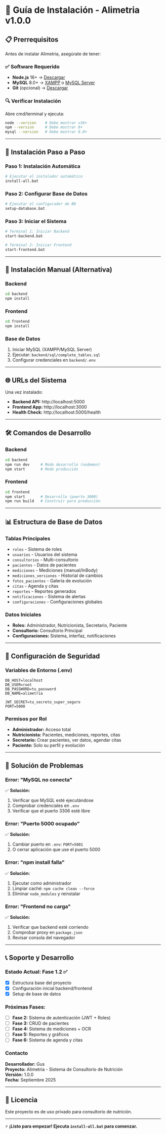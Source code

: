 # 🚀 Guía de Instalación - Alimetria v1.0.0

## 📋 Prerrequisitos

Antes de instalar Alimetria, asegúrate de tener:

### ✅ Software Requerido
- **Node.js** 16+ → [Descargar](https://nodejs.org/)
- **MySQL** 8.0+ → [XAMPP](https://www.apachefriends.org/) o [MySQL Server](https://dev.mysql.com/downloads/)
- **Git** (opcional) → [Descargar](https://git-scm.com/)

### 🔍 Verificar Instalación
Abre cmd/terminal y ejecuta:
```bash
node --version    # Debe mostrar v16+ 
npm --version     # Debe mostrar 8+
mysql --version   # Debe mostrar 8.0+
```

---

## 🎯 Instalación Paso a Paso

### Paso 1: Instalación Automática
```bash
# Ejecutar el instalador automático
install-all.bat
```

### Paso 2: Configurar Base de Datos
```bash
# Ejecutar el configurador de BD
setup-database.bat
```

### Paso 3: Iniciar el Sistema
```bash
# Terminal 1: Iniciar Backend
start-backend.bat

# Terminal 2: Iniciar Frontend  
start-frontend.bat
```

---

## 🔧 Instalación Manual (Alternativa)

### Backend
```bash
cd backend
npm install
```

### Frontend
```bash
cd frontend
npm install
```

### Base de Datos
1. Iniciar MySQL (XAMPP/MySQL Server)
2. Ejecutar: `backend/sql/complete_tables.sql`
3. Configurar credenciales en `backend/.env`

---

## 🌐 URLs del Sistema

Una vez instalado:
- **Backend API:** http://localhost:5000
- **Frontend App:** http://localhost:3000
- **Health Check:** http://localhost:5000/health

---

## 🛠️ Comandos de Desarrollo

### Backend
```bash
cd backend
npm run dev     # Modo desarrollo (nodemon)
npm start       # Modo producción
```

### Frontend
```bash
cd frontend
npm start       # Desarrollo (puerto 3000)
npm run build   # Construir para producción
```

---

## 📊 Estructura de Base de Datos

### Tablas Principales
- `roles` - Sistema de roles
- `usuarios` - Usuarios del sistema
- `consultorios` - Multi-consultorio
- `pacientes` - Datos de pacientes
- `mediciones` - Mediciones (manual/InBody)
- `mediciones_versiones` - Historial de cambios
- `fotos_pacientes` - Galería de evolución
- `citas` - Agenda y citas
- `reportes` - Reportes generados
- `notificaciones` - Sistema de alertas
- `configuraciones` - Configuraciones globales

### Datos Iniciales
- **Roles:** Administrador, Nutricionista, Secretario, Paciente
- **Consultorio:** Consultorio Principal
- **Configuraciones:** Sistema, interfaz, notificaciones

---

## 🔐 Configuración de Seguridad

### Variables de Entorno (.env)
```env
DB_HOST=localhost
DB_USER=root
DB_PASSWORD=tu_password
DB_NAME=alimetria

JWT_SECRET=tu_secreto_super_seguro
PORT=5000
```

### Permisos por Rol
- **Administrador:** Acceso total
- **Nutricionista:** Pacientes, mediciones, reportes, citas
- **Secretario:** Crear pacientes, ver datos, agendar citas
- **Paciente:** Solo su perfil y evolución

---

## 🚨 Solución de Problemas

### Error: "MySQL no conecta"
✅ **Solución:**
1. Verificar que MySQL esté ejecutándose
2. Comprobar credenciales en `.env`
3. Verificar que el puerto 3306 esté libre

### Error: "Puerto 5000 ocupado"
✅ **Solución:**
1. Cambiar puerto en `.env`: `PORT=5001`
2. O cerrar aplicación que use el puerto 5000

### Error: "npm install falla"
✅ **Solución:**
1. Ejecutar como administrador
2. Limpiar caché: `npm cache clean --force`
3. Eliminar `node_modules` y reinstalar

### Error: "Frontend no carga"
✅ **Solución:**
1. Verificar que backend esté corriendo
2. Comprobar proxy en `package.json`
3. Revisar consola del navegador

---

## 📞 Soporte y Desarrollo

### Estado Actual: Fase 1.2 ✅
- [x] Estructura base del proyecto
- [x] Configuración inicial backend/frontend
- [x] Setup de base de datos

### Próximas Fases:
- [ ] **Fase 2:** Sistema de autenticación (JWT + Roles)
- [ ] **Fase 3:** CRUD de pacientes
- [ ] **Fase 4:** Sistema de mediciones + OCR
- [ ] **Fase 5:** Reportes y gráficos
- [ ] **Fase 6:** Sistema de agenda y citas

### Contacto
**Desarrollador:** Gus  
**Proyecto:** Alimetria - Sistema de Consultorio de Nutrición  
**Versión:** 1.0.0  
**Fecha:** Septiembre 2025

---

## 📄 Licencia
Este proyecto es de uso privado para consultorio de nutrición.

---

⚡ **¡Listo para empezar! Ejecuta `install-all.bat` para comenzar.**
